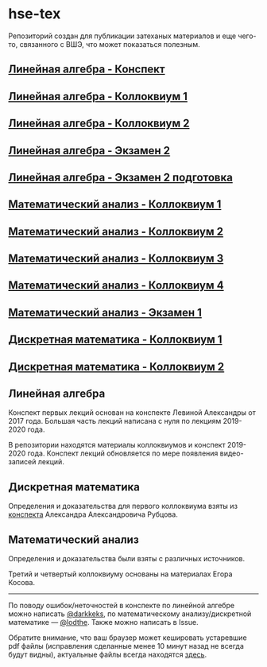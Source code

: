# hse-tex
Репозиторий создан для публикации затеханых материалов и еще чего-то, связанного с ВШЭ, что может показаться полезным.

## [Линейная алгебра - Конспект](https://hse-tex.me/linear_algebra.pdf)
## [Линейная алгебра - Коллоквиум 1](https://hse-tex.me/linear_algebra_colloquium_1.pdf)
## [Линейная алгебра - Коллоквиум 2](https://hse-tex.me/linear_algebra_colloquium_2.pdf)
## [Линейная алгебра - Экзамен 2](https://hse-tex.me/linear_algebra_exam_definitions_2.pdf)
## [Линейная алгебра - Экзамен 2 подготовка](https://hse-tex.me/linear_algebra_exam_preparation_2.pdf)
## [Математический анализ - Коллоквиум 1](https://hse-tex.me/mathematical_analysis_colloquium_01.pdf)
## [Математический анализ - Коллоквиум 2](https://hse-tex.me/mathematical_analysis_colloquium_02.pdf)
## [Математический анализ - Коллоквиум 3](https://hse-tex.me/mathematical_analysis_colloquium_03.pdf)
## [Математический анализ - Коллоквиум 4](https://hse-tex.me/mathematical_analysis_colloquium_04.pdf)
## [Математический анализ - Экзамен 1](https://hse-tex.me/mathematical_analysis_exam_01.pdf)
## [Дискретная математика - Коллоквиум 1](https://hse-tex.me/discrete_mathematics_colloquium_01.pdf)
## [Дискретная математика - Коллоквиум 2](https://hse-tex.me/discrete_mathematics_colloquium_02.pdf)

## Линейная алгебра
Конспект первых лекций основан на конспекте Левиной Александры от 2017 года. Большая часть лекций написана с нуля по лекциям 2019-2020 года.

В репозитории находятся материалы коллоквиумов и конспект 2019-2020 года. Конспект лекций обновляется по мере появления видео-записей лекций.

## Дискретная математика
Определения и доказательства для первого коллоквиума взяты из [конспекта](http://rubtsov.su/public/hse/2019-20/dm_lectures.pdf) Александра Александровича Рубцова.

## Математический анализ

Определения и доказательства были взяты с различных источников.

Третий и четвертый коллоквиуму основаны на материалах Егора Косова.

---

По поводу ошибок/неточностей в конспекте по линейной алгебре можно написать [@darkkeks](https://teleg.run/darkkeks), по математическому анализу/дискретной математике &mdash; [@lodthe](https://teleg.run/lodthe).
Также можно написать в Issue.

Обратите внимание, что ваш браузер может кешировать устаревшие pdf файлы (исправления сделанные менее 10 минут назад не всегда будут видны), актуальные файлы всегда находятся [здесь](https://github.com/LoDThe/hse-tex/tree/gh-pages).

